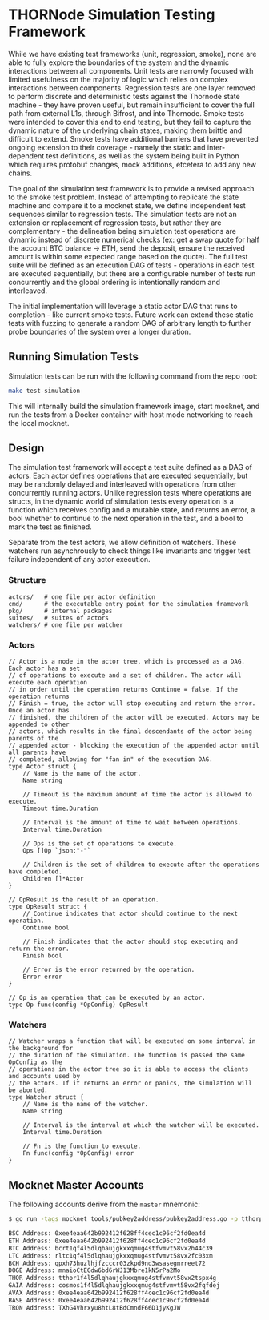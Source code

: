 # THORNode Simulation Testing Framework

While we have existing test frameworks (unit, regression, smoke), none are able to fully explore the boundaries of the system and the dynamic interactions between all components. Unit tests are narrowly focused with limited usefulness on the majority of logic which relies on complex interactions between components. Regression tests are one layer removed to perform discrete and deterministic tests against the Thornode state machine - they have proven useful, but remain insufficient to cover the full path from external L1s, through Bifrost, and into Thornode. Smoke tests were intended to cover this end to end testing, but they fail to capture the dynamic nature of the underlying chain states, making them brittle and difficult to extend. Smoke tests have additional barriers that have prevented ongoing extension to their coverage - namely the static and inter-dependent test definitions, as well as the system being built in Python which requires protobuf changes, mock additions, etcetera to add any new chains.

The goal of the simulation test framework is to provide a revised approach to the smoke test problem. Instead of attempting to replicate the state machine and compare it to a mocknet state, we define independent test sequences similar to regression tests. The simulation tests are not an extension or replacement of regression tests, but rather they are complementary - the delineation being simulation test operations are dynamic instead of discrete numerical checks (ex: get a swap quote for half the account BTC balance -> ETH, send the deposit, ensure the received amount is within some expected range based on the quote). The full test suite will be defined as an execution DAG of tests - operations in each test are executed sequentially, but there are a configurable number of tests run concurrently and the global ordering is intentionally random and interleaved.

The initial implementation will leverage a static actor DAG that runs to completion - like current smoke tests. Future work can extend these static tests with fuzzing to generate a random DAG of arbitrary length to further probe boundaries of the system over a longer duration.

## Running Simulation Tests

Simulation tests can be run with the following command from the repo root:

```bash
make test-simulation
```

This will internally build the simulation framework image, start mocknet, and run the tests from a Docker container with host mode networking to reach the local mocknet.

## Design

The simulation test framework will accept a test suite defined as a DAG of actors. Each actor defines operations that are executed sequentially, but may be randomly delayed and interleaved with operations from other concurrently running actors. Unlike regression tests where operations are structs, in the dynamic world of simulation tests every operation is a function which receives config and a mutable state, and returns an error, a bool whether to continue to the next operation in the test, and a bool to mark the test as finished.

Separate from the test actors, we allow definition of watchers. These watchers run asynchrously to check things like invariants and trigger test failure independent of any actor execution.

### Structure

```none
actors/   # one file per actor definition
cmd/      # the executable entry point for the simulation framework
pkg/      # internal packages
suites/   # suites of actors
watchers/ # one file per watcher
```

### Actors

```golang
// Actor is a node in the actor tree, which is processed as a DAG. Each actor has a set
// of operations to execute and a set of children. The actor will execute each operation
// in order until the operation returns Continue = false. If the operation returns
// Finish = true, the actor will stop executing and return the error. Once an actor has
// finished, the children of the actor will be executed. Actors may be appended to other
// actors, which results in the final descendants of the actor being parents of the
// appended actor - blocking the execution of the appended actor until all parents have
// completed, allowing for "fan in" of the execution DAG.
type Actor struct {
	// Name is the name of the actor.
	Name string

	// Timeout is the maximum amount of time the actor is allowed to execute.
	Timeout time.Duration

	// Interval is the amount of time to wait between operations.
	Interval time.Duration

	// Ops is the set of operations to execute.
	Ops []Op `json:"-"`

	// Children is the set of children to execute after the operations have completed.
	Children []*Actor
}

// OpResult is the result of an operation.
type OpResult struct {
	// Continue indicates that actor should continue to the next operation.
	Continue bool

	// Finish indicates that the actor should stop executing and return the error.
	Finish bool

	// Error is the error returned by the operation.
	Error error
}

// Op is an operation that can be executed by an actor.
type Op func(config *OpConfig) OpResult
```

### Watchers

```golang
// Watcher wraps a function that will be executed on some interval in the background for
// the duration of the simulation. The function is passed the same OpConfig as the
// operations in the actor tree so it is able to access the clients and accounts used by
// the actors. If it returns an error or panics, the simulation will be aborted.
type Watcher struct {
	// Name is the name of the watcher.
	Name string

	// Interval is the interval at which the watcher will be executed.
	Interval time.Duration

	// Fn is the function to execute.
	Fn func(config *OpConfig) error
}
```

## Mocknet Master Accounts

The following accounts derive from the `master` mnemonic:

```bash
$ go run -tags mocknet tools/pubkey2address/pubkey2address.go -p tthorpub1addwnpepqwutw9cpacdkgnduh7e6cgd8ar7v5rgqkemxffuxdauzw3nlfq7sxtymlzs

BSC Address: 0xee4eaa642b992412f628ff4cec1c96cf2fd0ea4d
ETH Address: 0xee4eaa642b992412f628ff4cec1c96cf2fd0ea4d
BTC Address: bcrt1qf4l5dlqhaujgkxxqmug4stfvmvt58vx2h44c39
LTC Address: rltc1qf4l5dlqhaujgkxxqmug4stfvmvt58vx2fc03xm
BCH Address: qpxh73huzlhjfzcccr03zkpd9nd3wsasegmrreet72
DOGE Address: mnaioCtEGdw6bd6rWJ13Mbre1kN5rPa2Mo
THOR Address: tthor1f4l5dlqhaujgkxxqmug4stfvmvt58vx2tspx4g
GAIA Address: cosmos1f4l5dlqhaujgkxxqmug4stfvmvt58vx2fqfdej
AVAX Address: 0xee4eaa642b992412f628ff4cec1c96cf2fd0ea4d
BASE Address: 0xee4eaa642b992412f628ff4cec1c96cf2fd0ea4d
TRON Address: TXhG4Vhrxyu8htL8tBdCmndF66D1jyKgJW
```
